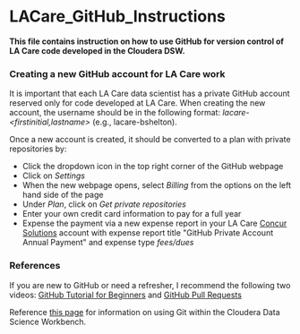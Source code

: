 # LACare_GitHub_Instructions

**This file contains instruction on how to use GitHub for version control of LA Care code developed in the Cloudera DSW.**

### Creating a new GitHub account for LA Care work
It is important that each LA Care data scientist has a private GitHub account reserved only for code developed at LA Care. When creating the new account, the username should be in the following format: *lacare-<firstinitial,lastname>* (e.g., lacare-bshelton).

Once a new account is created, it should be converted to a plan with private repositories by:
+ Click the dropdown icon in the top right corner of the GitHub webpage
+ Click on *Settings*
+ When the new webpage opens, select *Billing* from the options on the left hand side of the page
+ Under *Plan*, click on *Get private repositories*
+ Enter your own credit card information to pay for a full year
+ Expense the payment via a new expense report in your LA Care [Concur Solutions](https://www.concursolutions.com) account with expense report title "GitHub Private Account Annual Payment" and expense type *fees/dues*


### References
If you are new to GitHub or need a refresher, I recommend the following two videos: [GitHub Tutorial for Beginners](https://www.youtube.com/watch?v=0fKg7e37bQE) and [GitHub Pull Requests](https://www.youtube.com/watch?v=oFYyTZwMyAg)

Reference [this page](https://www.cloudera.com/documentation/data-science-workbench/latest/topics/cdsw_using_git.html) for information on using Git within the Cloudera Data Science Workbench.
